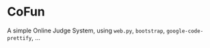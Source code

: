 CoFun
=====

A simple Online Judge System, using `web.py`, `bootstrap`, `google-code-prettify`, ...
